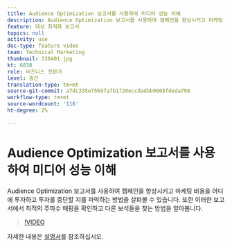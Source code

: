 ```yaml
---
title: Audience Optimization 보고서를 사용하여 미디어 성능 이해
description: Audience Optimization 보고서를 사용하여 캠페인을 향상시키고 마케팅 비용을 어디에 투자하고 투자를 중단할 지를 파악하는 방법을 살펴볼 수 있습니다. 또한 이러한 보고서에서 최적의 주파수 매핑을 확인하고 다른 보석들을 찾는 방법을 알아봅니다.
feature: 대상 최적화 보고서
topics: null
activity: use
doc-type: feature video
team: Technical Marketing
thumbnail: 330401.jpg
kt: 6838
role: 비즈니스 전문가
level: 중간
translation-type: tm+mt
source-git-commit: a7dc335e75697a7b1720eccdadbb9605fdeda798
workflow-type: tm+mt
source-wordcount: '116'
ht-degree: 2%

---
```



# Audience Optimization 보고서를 사용하여 미디어 성능 이해

Audience Optimization 보고서를 사용하여 캠페인을 향상시키고 마케팅 비용을 어디에 투자하고 투자를 중단할 지를 파악하는 방법을 살펴볼 수 있습니다. 또한 이러한 보고서에서 최적의 주파수 매핑을 확인하고 다른 보석들을 찾는 방법을 알아봅니다.

>[!VIDEO](https://video.tv.adobe.com/v/330401/?quality=12&learn=on)

자세한 내용은 [설명서](https://experienceleague.adobe.com/docs/audience-manager/user-guide/reporting/audience-optimization-reports/audience-optimization-reports.html#reporting)를 참조하십시오.
